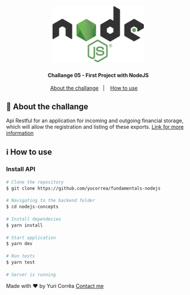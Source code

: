<h1 align="center">
    <img src=".github/logo.png" width="250px" alt="GoStack" title="NodeJS">
</h1>

<h4 align="center">
    Challange 05 - First Project with NodeJS
</h4>
<p align="center">
  <a href="#rocket-about-the-challange">About the challange</a>&nbsp;&nbsp;&nbsp;|&nbsp;&nbsp;&nbsp;
  <a href="#information_source-how-to-use">How to use</a>&nbsp;&nbsp;&nbsp;&nbsp;&nbsp;&nbsp;
</p>


## :rocket: About the challange
  Api Restful for an application for incoming and outgoing financial storage, which will allow the registration and listing of these exports.
  [Link for more information](https://github.com/Rocketseat/bootcamp-gostack-desafios/tree/master/desafio-fundamentos-nodejs)


## :information_source: How to use

### Install API

```bash
# Clone the repository
$ git clone https://github.com/yucorrea/fundamentals-nodejs

# Navigating to the backend folder
$ cd nodejs-concepts

# Install dependecies
$ yarn install

# Start application
$ yarn dev

# Run tests
$ yarn test

# Server is running
```


Made with :heart: by Yuri Corrêa [Contact me](https://www.linkedin.com/in/yucorrea/)

